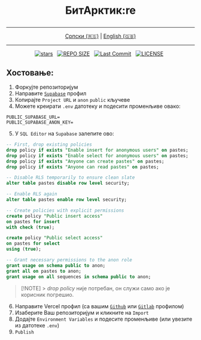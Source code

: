 # <p align="center">БитАрктик:re</p>

<div align="center">

---

[Српски (🇷🇸)](README.md) | [English (🇬🇧)](README-en.md)

---

</div>

<div align="center">
<p>
<a href="https://github.com/crnobog69/bitarctic-re/stargazers"><img src="https://img.shields.io/github/stars/crnobog69/bitarctic-re?style=for-the-badge&logo=starship&color=C9CBFF&logoColor=C9CBFF&labelColor=302D41" alt="stars"></a>&nbsp;&nbsp;
<a href="https://github.com/crnobog69/bitarctic-re/"><img src="https://img.shields.io/github/repo-size/crnobog69/bitarctic-re?style=for-the-badge&logo=linux&logoColor=f9e2af&label=Size&labelColor=302D41&color=f9e2af" alt="REPO SIZE"></a>&nbsp;&nbsp;
<a href="https://github.com/crnobog69/bitarctic-re/commits/main/"><img src="https://img.shields.io/github/last-commit/crnobog69/bitarctic-re?style=for-the-badge&logo=github&logoColor=eba0ac&label=Last%20Commit&labelColor=302D41&color=eba0ac" alt="Last Commit"></a>&nbsp;&nbsp;
<a href="https://github.com/crnobog69/bitarctic-re/LICENSE"><img src="https://img.shields.io/github/license/crnobog69/bitarctic-re?style=for-the-badge&logo=&color=CBA6F7&logoColor=CBA6F7&labelColor=302D41" alt="LICENSE"></a>&nbsp;&nbsp;
</p>
</div>

## Хостовање:

1. Форкујте репозиторијум
2. Направите [`Supabase`](https://supabase.com/) профил
3. Копирајте `Project URL` и `anon` `public` кључеве
4. Можете креирати `.env` датотеку и подесити променљиве овако:

```text
PUBLIC_SUPABASE_URL=
PUBLIC_SUPABASE_ANON_KEY=
```

5. У `SQL Editor` на `Supabase` залепите ово:

```sql
-- First, drop existing policies
drop policy if exists "Enable insert for anonymous users" on pastes;
drop policy if exists "Enable select for anonymous users" on pastes;
drop policy if exists "Anyone can create pastes" on pastes;
drop policy if exists "Anyone can read pastes" on pastes;

-- Disable RLS temporarily to ensure clean slate
alter table pastes disable row level security;

-- Enable RLS again
alter table pastes enable row level security;

-- Create policies with explicit permissions
create policy "Public insert access"
on pastes for insert
with check (true);

create policy "Public select access"
on pastes for select
using (true);

-- Grant necessary permissions to the anon role
grant usage on schema public to anon;
grant all on pastes to anon;
grant usage on all sequences in schema public to anon;
```

> [!NOTE] > _drop policy_ није потребан, он служи само ако је корисник погрешио.

6. Направите Vercel профил (са вашим [`Github`](https://github.com/) или [`Gitlab`](https://gitlab.com/) профилом)
7. Изаберите Ваш репозиторијум и кликните на `Import`
8. Додајте `Environment Variables` и подесите променљиве (или увезите из датотеке `.env`)
9. `Publish`
